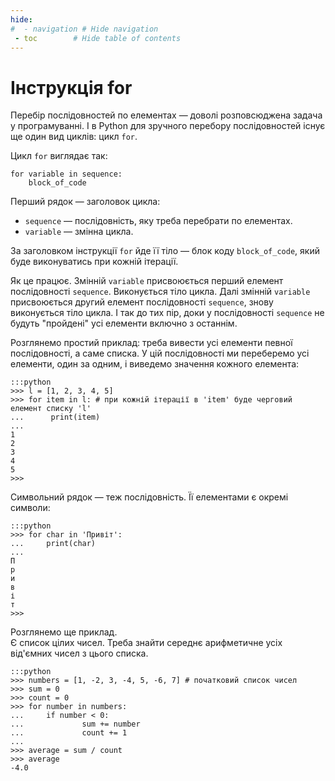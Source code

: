 ```yaml
---
hide:
#  - navigation # Hide navigation
 - toc        # Hide table of contents
---
```


# Інструкція for

Перебір послідовностей по елементах — доволі розповсюджена задача у програмуванні.
І в Python для зручного перебору послідовностей існує ще один вид циклів: цикл `for`. 

Цикл `for` виглядає так:

	for variable in sequence:
		block_of_code

Перший рядок — заголовок цикла:
		
- `sequence` — послідовність, яку треба перебрати по елементах.
- `variable` — змінна цикла.

За заголовком інструкції `for` йде її тіло — блок коду `block_of_code`, який буде виконуватись при кожній ітерації. 

Як це працює. 
Змінній `variable` присвоюється перший елемент послідовності `sequence`. 
Виконується тіло цикла.
Далі змінній `variable` присвоюється другий елемент послідовності `sequence`, знову виконується тіло цикла. 
І так до тих пір, доки у послідовності `sequence` не будуть "пройдені" усі елементи включно з останнім.

Розглянемо простий приклад: треба вивести усі елементи певної послідовності, а саме списка. 
У цій послідовності ми переберемо усі елементи, 
один за одним, 
і виведемо значення кожного елемента: 

	:::python
	>>> l = [1, 2, 3, 4, 5]
	>>> for item in l: # при кожній ітерації в 'item' буде черговий елемент списку 'l'
	...      print(item)
	...
	1
	2
	3
	4
	5
	>>>
	
Символьний рядок — теж послідовність. Її елементами є окремі символи:

	:::python
	>>> for char in 'Привіт':
	...     print(char)
	...
	П
	р
	и
	в
	і
	т
	>>>

Розглянемо ще приклад.  
Є список цілих чисел. 
Треба знайти середнє арифметичне усіх від'ємних чисел з цього списка. 

	:::python
	>>> numbers = [1, -2, 3, -4, 5, -6, 7] # початковий список чисел
	>>> sum = 0
	>>> count = 0
	>>> for number in numbers:
	...     if number < 0:
	...             sum += number
	...             count += 1
	...
	>>> average = sum / count
	>>> average
	-4.0
